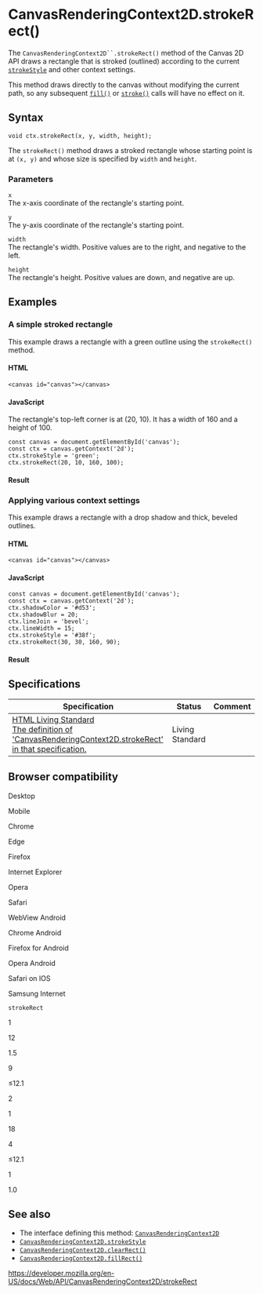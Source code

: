 # CanvasRenderingContext2D.strokeRect()

The ` CanvasRenderingContext2D``.strokeRect() ` method of the Canvas 2D API draws a rectangle that is stroked (outlined) according to the current [`strokeStyle`](strokestyle) and other context settings.

This method draws directly to the canvas without modifying the current path, so any subsequent [`fill()`](fill) or [`stroke()`](stroke) calls will have no effect on it.

## Syntax

    void ctx.strokeRect(x, y, width, height);

The `strokeRect()` method draws a stroked rectangle whose starting point is at `(x, y)` and whose size is specified by `width` and `height`.

### Parameters

`x`  
The x-axis coordinate of the rectangle's starting point.

`y`  
The y-axis coordinate of the rectangle's starting point.

`width`  
The rectangle's width. Positive values are to the right, and negative to the left.

`height`  
The rectangle's height. Positive values are down, and negative are up.

## Examples

### A simple stroked rectangle

This example draws a rectangle with a green outline using the `strokeRect()` method.

#### HTML

    <canvas id="canvas"></canvas>

#### JavaScript

The rectangle's top-left corner is at (20, 10). It has a width of 160 and a height of 100.

    const canvas = document.getElementById('canvas');
    const ctx = canvas.getContext('2d');
    ctx.strokeStyle = 'green';
    ctx.strokeRect(20, 10, 160, 100);

#### Result

### Applying various context settings

This example draws a rectangle with a drop shadow and thick, beveled outlines.

#### HTML

    <canvas id="canvas"></canvas>

#### JavaScript

    const canvas = document.getElementById('canvas');
    const ctx = canvas.getContext('2d');
    ctx.shadowColor = '#d53';
    ctx.shadowBlur = 20;
    ctx.lineJoin = 'bevel';
    ctx.lineWidth = 15;
    ctx.strokeStyle = '#38f';
    ctx.strokeRect(30, 30, 160, 90);

#### Result

## Specifications

<table><thead><tr class="header"><th>Specification</th><th>Status</th><th>Comment</th></tr></thead><tbody><tr class="odd"><td><a href="https://html.spec.whatwg.org/multipage/scripting.html#dom-context-2d-strokerect">HTML Living Standard<br />
<span class="small">The definition of 'CanvasRenderingContext2D.strokeRect' in that specification.</span></a></td><td><span class="spec-living">Living Standard</span></td><td></td></tr></tbody></table>

## Browser compatibility

Desktop

Mobile

Chrome

Edge

Firefox

Internet Explorer

Opera

Safari

WebView Android

Chrome Android

Firefox for Android

Opera Android

Safari on IOS

Samsung Internet

`strokeRect`

1

12

1.5

9

≤12.1

2

1

18

4

≤12.1

1

1.0

## See also

- The interface defining this method: [`CanvasRenderingContext2D`](../canvasrenderingcontext2d)
- [`CanvasRenderingContext2D.strokeStyle`](strokestyle)
- [`CanvasRenderingContext2D.clearRect()`](clearrect)
- [`CanvasRenderingContext2D.fillRect()`](fillrect)

<a href="https://developer.mozilla.org/en-US/docs/Web/API/CanvasRenderingContext2D/strokeRect" class="_attribution-link">https://developer.mozilla.org/en-US/docs/Web/API/CanvasRenderingContext2D/strokeRect</a>
